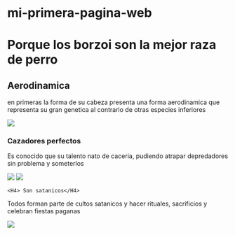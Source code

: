 # mi-primera-pagina-web

<!DOCTYPE html>
<html lang="en">
<head>
    <meta charset="UTF-8">
    <meta name="viewport" content="width=device-width, initial-scale=1.0">
    <title> Los Borzoi son la mejor especie de perro </title>
</head>
<body>
    <H1> Porque los borzoi son la mejor raza de perro </H1>
    <H2> Aerodinamica </H2>
    <p> en primeras la forma de su cabeza presenta una forma aerodinamica que representa su gran genetica al contrario de otras especies inferiores </p>
    <IMG src="c:\Users\lauta\Downloads\a297c85f48699a2787b105441fd4fa0f.jpg"/> 
    <H3> Cazadores perfectos </H3>
    <p> Es conocido que su talento nato de caceria, pudiendo atrapar depredadores sin problema y someterlos </p>
    <IMG src="c:\Users\lauta\Downloads\20240310_204645.jpg">
    <IMG src="c:\Users\lauta\Downloads\piña.png">

    <H4> Son satanicos</H4>
<P>Todos forman parte de cultos satanicos y hacer rituales, sacrificios y celebran fiestas paganas</P>
    <IMG src="c:\Users\lauta\Downloads\culto.jpg">

</body>
</html>
